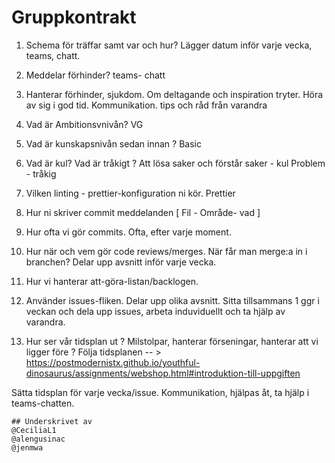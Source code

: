 
# Gruppkontrakt

1.  Schema för träffar samt var och hur? 
    Lägger datum inför varje vecka, teams, chatt.

3.  Meddelar förhinder?
    teams- chatt

4.  Hanterar förhinder, sjukdom. Om deltagande och inspiration tryter.
    Höra av sig i god tid. Kommunikation. tips och råd från varandra
   

5.  Vad är Ambitionsvnivån?
    VG 

6.  Vad är kunskapsnivån sedan innan ?
    Basic

7.  Vad är kul? Vad är tråkigt ?
    Att lösa saker och förstår saker - kul
    Problem - tråkig

8.  Vilken linting - prettier-konfiguration ni kör.
    Prettier

9.  Hur ni skriver commit meddelanden
    [ Fil - Område- vad ]

10.  Hur ofta vi gör commits.
    Ofta, efter varje moment.

11.  Hur när och vem gör code reviews/merges. När får man merge:a in i branchen?
    Delar upp avsnitt inför varje vecka. 

12.  Hur vi hanterar att-göra-listan/backlogen.
13.  Använder issues-fliken. Delar upp olika avsnitt. Sitta tillsammans 1 ggr i veckan och dela upp issues, arbeta induviduellt och ta hjälp av varandra.


13.  Hur ser vår tidsplan ut ? Milstolpar, hanterar förseningar, hanterar att vi ligger före ?
    Följa tidsplanen --  > https://postmodernistx.github.io/youthful-dinosaurus/assignments/webshop.html#introduktion-till-uppgiften
    
   Sätta tidsplan för varje vecka/issue.
   Kommunikation, hjälpas åt, ta hjälp i teams-chatten.  
    
    ## Underskrivet av
    @CeciliaL1
    @alengusinac
    @jenmwa
    
